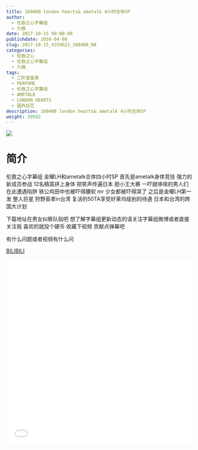 ```yaml
---
title: 160408 london hearts& ametalk 4小时合体SP
author: 
  - 伦敦之心字幕组
  - 九條
date: 2017-10-15 00:00:00
publishdate: 2016-04-08
slug: 2017-10-15_4359621_160408_NA
categories: 
  - 伦敦之心
  - 伦敦之心字幕组
  - 九條
tags: 
  - 二阶堂富美
  - PERFUME
  - 伦敦之心字幕组
  - AMETALK
  - LONDON HEARTS
  - 国外综艺
description: 160408 london hearts& ametalk 4小时合体SP
weight: 39592
---
```


![](https://i.imgur.com/7r04CLD.jpg)

# 简介  
伦敦之心字幕组 金耀LH和ametalk合体四小时SP 首先是ametalk身体竞技 强力的新成员参战 12名精英拼上身体 把笑声传遍日本 胆小王大赛 一吓就哆嗦的男人们在此遭遇陷阱 铁公鸡田中也被吓得腰软 mr 少女都被吓得哭了 之后是金耀LH第一发 整人巨星 狩野英孝in台湾 复活的50TA享受好莱坞级别的待遇  日本和台湾的跨国大计划 
下载地址在男女纠察队贴吧 想了解字幕组更新动态的请关注字幕组微博或者直接关注我 喜欢的就投个硬币 收藏下视频 贡献点弹幕吧
有什么问题或者视频有什么问

  [BILIBILI](https://www.bilibili.com/video/av4359621/)


  <iframe src="//www.bilibili.com/html/html5player.html?cid=7056702&aid=4359621" width="100%" height="500" frameborder="0" allowfullscreen="allowfullscreen"></iframe>
